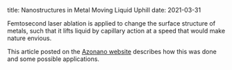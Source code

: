title: Nanostructures in Metal Moving Liquid Uphill
date: 2021-03-31

Femtosecond laser ablation is applied to change the surface structure of metals, such that it lifts liquid by capillary action at a speed that would make nature envious.
<!--break-->
This article posted on the [Azonano website](http://www.azonano.com/news.asp?newsID=11838) describes how this was done and some possible applications.